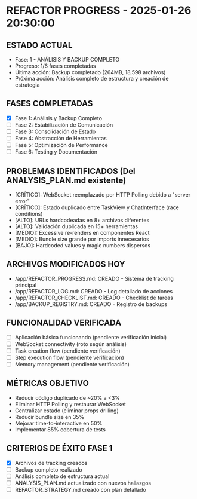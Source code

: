 # REFACTOR PROGRESS - 2025-01-26 20:30:00

## ESTADO ACTUAL
- Fase: 1 - ANÁLISIS Y BACKUP COMPLETO
- Progreso: 1/6 fases completadas
- Última acción: Backup completado (264MB, 18,598 archivos)
- Próxima acción: Análisis completo de estructura y creación de estrategia

## FASES COMPLETADAS
- [x] Fase 1: Análisis y Backup Completo
- [ ] Fase 2: Estabilización de Comunicación  
- [ ] Fase 3: Consolidación de Estado
- [ ] Fase 4: Abstracción de Herramientas
- [ ] Fase 5: Optimización de Performance
- [ ] Fase 6: Testing y Documentación

## PROBLEMAS IDENTIFICADOS (Del ANALYSIS_PLAN.md existente)
- [CRÍTICO]: WebSocket reemplazado por HTTP Polling debido a "server error"
- [CRÍTICO]: Estado duplicado entre TaskView y ChatInterface (race conditions)
- [ALTO]: URLs hardcodeadas en 8+ archivos diferentes
- [ALTO]: Validación duplicada en 15+ herramientas
- [MEDIO]: Excessive re-renders en componentes React
- [MEDIO]: Bundle size grande por imports innecesarios
- [BAJO]: Hardcoded values y magic numbers dispersos

## ARCHIVOS MODIFICADOS HOY
- /app/REFACTOR_PROGRESS.md: CREADO - Sistema de tracking principal
- /app/REFACTOR_LOG.md: CREADO - Log detallado de acciones
- /app/REFACTOR_CHECKLIST.md: CREADO - Checklist de tareas
- /app/BACKUP_REGISTRY.md: CREADO - Registro de backups

## FUNCIONALIDAD VERIFICADA
- [ ] Aplicación básica funcionando (pendiente verificación inicial)
- [ ] WebSocket connectivity (roto según análisis)
- [ ] Task creation flow (pendiente verificación)
- [ ] Step execution flow (pendiente verificación)
- [ ] Memory management (pendiente verificación)

## MÉTRICAS OBJETIVO
- Reducir código duplicado de ~20% a <3%
- Eliminar HTTP Polling y restaurar WebSocket
- Centralizar estado (eliminar props drilling)
- Reducir bundle size en 35%
- Mejorar time-to-interactive en 50%
- Implementar 85% cobertura de tests

## CRITERIOS DE ÉXITO FASE 1
- [x] Archivos de tracking creados
- [ ] Backup completo realizado
- [ ] Análisis completo de estructura actual
- [ ] ANALYSIS_PLAN.md actualizado con nuevos hallazgos
- [ ] REFACTOR_STRATEGY.md creado con plan detallado
